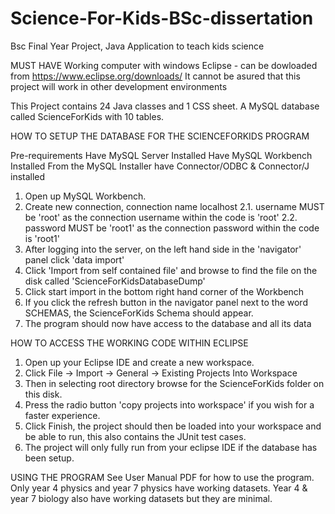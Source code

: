 # Science-For-Kids-BSc-dissertation
Bsc Final Year Project, Java Application to teach kids science

MUST HAVE
Working computer with windows
Eclipse - can be dowloaded from https://www.eclipse.org/downloads/
It cannot be asured that this project will work in other development environments

This Project contains
24 Java classes and 1 CSS sheet.
A MySQL database called ScienceForKids with 10 tables.

HOW TO SETUP THE DATABASE FOR THE SCIENCEFORKIDS PROGRAM

Pre-requirements
Have MySQL Server Installed
Have MySQL Workbench Installed
From the MySQL Installer have Connector/ODBC & Connector/J installed

1. Open up MySQL Workbench.
2. Create new connection, connection name localhost
2.1. username MUST be 'root' as the connection username within the code is 'root'
2.2. password MUST be 'root1' as the connection password within the code is 'root1'
3. After logging into the server, on the left hand side in the 'navigator' panel click 'data import'
4. Click 'Import from self contained file' and browse to find the file on the disk called 'ScienceForKidsDatabaseDump'
5. Click start import in the bottom right hand corner of the Workbench
6. If you click the refresh button in the navigator panel next to the word SCHEMAS, the ScienceForKids Schema should appear.
7. The program should now have access to the database and all its data 

HOW TO ACCESS THE WORKING CODE WITHIN ECLIPSE

1. Open up your Eclipse IDE and create a new workspace.
2. Click File -> Import -> General -> Existing Projects Into Workspace
3. Then in selecting root directory browse for the ScienceForKids folder on this disk.
4. Press the radio button 'copy projects into workspace' if you wish for a faster experience.
5. Click Finish, the project should then be loaded into your workspace and be able to run, this also contains the JUnit test cases.
6. The project will only fully run from your eclipse IDE if the database has been setup.

USING THE PROGRAM
See User Manual PDF for how to use the program.
Only year 4 physics and year 7 physics have working datasets.
Year 4 & year 7 biology also have working datasets but they are minimal.
